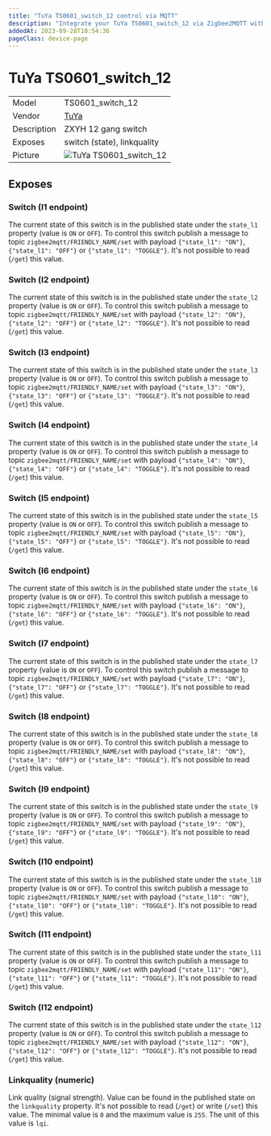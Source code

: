 ```yaml
---
title: "TuYa TS0601_switch_12 control via MQTT"
description: "Integrate your TuYa TS0601_switch_12 via Zigbee2MQTT with whatever smart home infrastructure you are using without the vendor's bridge or gateway."
addedAt: 2023-09-28T10:54:36
pageClass: device-page
---
```


<!-- !!!! -->
<!-- ATTENTION: This file is auto-generated through docgen! -->
<!-- You can only edit the "Notes"-Section between the two comment lines "Notes BEGIN" and "Notes END". -->
<!-- Do not use h1 or h2 heading within "## Notes"-Section. -->
<!-- !!!! -->

# TuYa TS0601_switch_12

|     |     |
|-----|-----|
| Model | TS0601_switch_12  |
| Vendor  | [TuYa](/supported-devices/#v=TuYa)  |
| Description | ZXYH 12 gang switch |
| Exposes | switch (state), linkquality |
| Picture | ![TuYa TS0601_switch_12](https://www.zigbee2mqtt.io/images/devices/TS0601_switch_12.jpg) |


<!-- Notes BEGIN: You can edit here. Add "## Notes" headline if not already present. -->


<!-- Notes END: Do not edit below this line -->




## Exposes

### Switch (l1 endpoint)
The current state of this switch is in the published state under the `state_l1` property (value is `ON` or `OFF`).
To control this switch publish a message to topic `zigbee2mqtt/FRIENDLY_NAME/set` with payload `{"state_l1": "ON"}`, `{"state_l1": "OFF"}` or `{"state_l1": "TOGGLE"}`.
It's not possible to read (`/get`) this value.

### Switch (l2 endpoint)
The current state of this switch is in the published state under the `state_l2` property (value is `ON` or `OFF`).
To control this switch publish a message to topic `zigbee2mqtt/FRIENDLY_NAME/set` with payload `{"state_l2": "ON"}`, `{"state_l2": "OFF"}` or `{"state_l2": "TOGGLE"}`.
It's not possible to read (`/get`) this value.

### Switch (l3 endpoint)
The current state of this switch is in the published state under the `state_l3` property (value is `ON` or `OFF`).
To control this switch publish a message to topic `zigbee2mqtt/FRIENDLY_NAME/set` with payload `{"state_l3": "ON"}`, `{"state_l3": "OFF"}` or `{"state_l3": "TOGGLE"}`.
It's not possible to read (`/get`) this value.

### Switch (l4 endpoint)
The current state of this switch is in the published state under the `state_l4` property (value is `ON` or `OFF`).
To control this switch publish a message to topic `zigbee2mqtt/FRIENDLY_NAME/set` with payload `{"state_l4": "ON"}`, `{"state_l4": "OFF"}` or `{"state_l4": "TOGGLE"}`.
It's not possible to read (`/get`) this value.

### Switch (l5 endpoint)
The current state of this switch is in the published state under the `state_l5` property (value is `ON` or `OFF`).
To control this switch publish a message to topic `zigbee2mqtt/FRIENDLY_NAME/set` with payload `{"state_l5": "ON"}`, `{"state_l5": "OFF"}` or `{"state_l5": "TOGGLE"}`.
It's not possible to read (`/get`) this value.

### Switch (l6 endpoint)
The current state of this switch is in the published state under the `state_l6` property (value is `ON` or `OFF`).
To control this switch publish a message to topic `zigbee2mqtt/FRIENDLY_NAME/set` with payload `{"state_l6": "ON"}`, `{"state_l6": "OFF"}` or `{"state_l6": "TOGGLE"}`.
It's not possible to read (`/get`) this value.

### Switch (l7 endpoint)
The current state of this switch is in the published state under the `state_l7` property (value is `ON` or `OFF`).
To control this switch publish a message to topic `zigbee2mqtt/FRIENDLY_NAME/set` with payload `{"state_l7": "ON"}`, `{"state_l7": "OFF"}` or `{"state_l7": "TOGGLE"}`.
It's not possible to read (`/get`) this value.

### Switch (l8 endpoint)
The current state of this switch is in the published state under the `state_l8` property (value is `ON` or `OFF`).
To control this switch publish a message to topic `zigbee2mqtt/FRIENDLY_NAME/set` with payload `{"state_l8": "ON"}`, `{"state_l8": "OFF"}` or `{"state_l8": "TOGGLE"}`.
It's not possible to read (`/get`) this value.

### Switch (l9 endpoint)
The current state of this switch is in the published state under the `state_l9` property (value is `ON` or `OFF`).
To control this switch publish a message to topic `zigbee2mqtt/FRIENDLY_NAME/set` with payload `{"state_l9": "ON"}`, `{"state_l9": "OFF"}` or `{"state_l9": "TOGGLE"}`.
It's not possible to read (`/get`) this value.

### Switch (l10 endpoint)
The current state of this switch is in the published state under the `state_l10` property (value is `ON` or `OFF`).
To control this switch publish a message to topic `zigbee2mqtt/FRIENDLY_NAME/set` with payload `{"state_l10": "ON"}`, `{"state_l10": "OFF"}` or `{"state_l10": "TOGGLE"}`.
It's not possible to read (`/get`) this value.

### Switch (l11 endpoint)
The current state of this switch is in the published state under the `state_l11` property (value is `ON` or `OFF`).
To control this switch publish a message to topic `zigbee2mqtt/FRIENDLY_NAME/set` with payload `{"state_l11": "ON"}`, `{"state_l11": "OFF"}` or `{"state_l11": "TOGGLE"}`.
It's not possible to read (`/get`) this value.

### Switch (l12 endpoint)
The current state of this switch is in the published state under the `state_l12` property (value is `ON` or `OFF`).
To control this switch publish a message to topic `zigbee2mqtt/FRIENDLY_NAME/set` with payload `{"state_l12": "ON"}`, `{"state_l12": "OFF"}` or `{"state_l12": "TOGGLE"}`.
It's not possible to read (`/get`) this value.

### Linkquality (numeric)
Link quality (signal strength).
Value can be found in the published state on the `linkquality` property.
It's not possible to read (`/get`) or write (`/set`) this value.
The minimal value is `0` and the maximum value is `255`.
The unit of this value is `lqi`.

